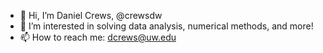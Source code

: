 - 👋 Hi, I’m Daniel Crews, @crewsdw
- 👀 I’m interested in solving data analysis, numerical methods, and more!
- 📫 How to reach me: dcrews@uw.edu

<!---
crewsdw/crewsdw is a ✨ special ✨ repository because its `README.md` (this file) appears on your GitHub profile.
You can click the Preview link to take a look at your changes.
--->
